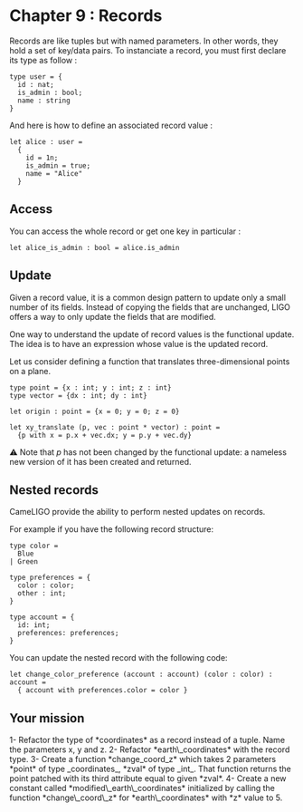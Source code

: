 # Chapter 9 : Records

<dialog character="pilot">Thanks for the coordinates captain but I'm not sure I understand which value corresponds to which coordinate. You mean x,y,z ? You may want to be more explicit.</dialog>

Records are like tuples but with named parameters. In other words, they hold a set of key/data pairs. To instanciate a record, you must first declare its type as follow :

```
type user = {
  id : nat;
  is_admin : bool;
  name : string
}
```

And here is how to define an associated record value :

```
let alice : user =
  {
    id = 1n;
    is_admin = true;
    name = "Alice"
  }
```

## Access

You can access the whole record or get one key in particular :

```
let alice_is_admin : bool = alice.is_admin
```

## Update

Given a record value, it is a common design pattern to update only a small number of its fields. Instead of copying the fields that are unchanged, LIGO offers a way to only update the fields that are modified.

One way to understand the update of record values is the functional update. The idea is to have an expression whose value is the updated record.

Let us consider defining a function that translates three-dimensional points on a plane.

```
type point = {x : int; y : int; z : int}
type vector = {dx : int; dy : int}

let origin : point = {x = 0; y = 0; z = 0}

let xy_translate (p, vec : point * vector) : point =
  {p with x = p.x + vec.dx; y = p.y + vec.dy}
```

⚠️ Note that *p* has not been changed by the functional update: a nameless new version of it has been created and returned.

## Nested records

CameLIGO provide the ability to perform nested updates on records.

For example if you have the following record structure:

```
type color =
  Blue
| Green

type preferences = {
  color : color;
  other : int;
}

type account = {
  id: int;
  preferences: preferences;
}
```

You can update the nested record with the following code:

```
let change_color_preference (account : account) (color : color) : account =
  { account with preferences.color = color }
```

## Your mission

<!-- prettier-ignore -->1- Refactor the type of *coordinates* as a record instead of a tuple. Name the parameters x, y and z.

<!-- prettier-ignore -->2- Refactor *earth\_coordinates* with the record type.

<!-- prettier-ignore -->3- Create a function *change_coord_z* which takes 2 parameters *point* of type _coordinates_, *zval* of type _int_. That function returns the point patched with its third attribute equal to given *zval*. 

<!-- prettier-ignore -->4- Create a new constant called *modified\_earth\_coordinates* initialized by calling the function *change\_coord\_z* for *earth\_coordinates* with *z* value to 5.
